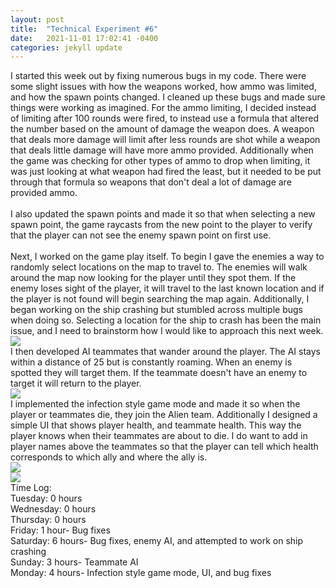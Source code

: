 ```yaml
---
layout: post
title:  "Technical Experiment #6"
date:   2021-11-01 17:02:41 -0400
categories: jekyll update
---
```

I started this week out by fixing numerous bugs in my code. There were some slight issues with how the weapons worked, how ammo was limited, and how the spawn points changed. I cleaned up these bugs and made sure things were working as imagined. For the ammo limiting, I decided instead of limiting after 100 rounds were fired, to instead use a formula that altered the number based on the amount of damage the weapon does. A weapon that deals more damage will limit after less rounds are shot while a weapon that deals little damage will have more ammo provided. Additionally when the game was checking for other types of ammo to drop when limiting, it was just looking at what weapon had fired the least, but it needed to be put through that formula so weapons that don't deal a lot of damage are provided ammo.
<br>
<br>I also updated the spawn points and made it so that when selecting a new spawn point, the game raycasts from the new point to the player to verify that the player can not see the enemy spawn point on first use.
<br>
<br>Next, I worked on the game play itself. To begin I gave the enemies a way to randomly select locations on the map to travel to. The enemies will walk around the map now looking for the player until they spot them. If the enemy loses sight of the player, it will travel to the last known location and if the player is not found will begin searching the map again. Additionally, I began working on the ship crashing but stumbled across multiple bugs when doing so. Selecting a location for the ship to crash has been the main issue, and I need to brainstorm how I would like to approach this next week.
<br>![](https://i.imgur.com/0FZCNVT.gif)
<br>I then developed AI teammates that wander around the player. The AI stays within a distance of 25 but is constantly roaming. When an enemy is spotted they will target them. If the teammate doesn't have an enemy to target it will return to the player. 
<br>![](https://i.imgur.com/M5vNt56.gif)
<br>I implemented the infection style game mode and made it so when the player or teammates die, they join the Alien team. Additionally I designed a simple UI that shows player health, and teammate health. This way the player knows when their teammates are about to die. I do want to add in player names above the teammates so that the player can tell which health corresponds to which ally and where the ally is. 
<br>![](https://i.imgur.com/lkiAMnO.png)
<br>![](https://i.imgur.com/EvCUE2N.gif)
<br>Time Log:
<br>Tuesday: 0 hours
<br>Wednesday: 0 hours
<br>Thursday: 0 hours
<br>Friday: 1 hour- Bug fixes
<br>Saturday: 6 hours- Bug fixes, enemy AI, and attempted to work on ship crashing
<br>Sunday: 3 hours- Teammate AI
<br>Monday: 4 hours- Infection style game mode, UI, and bug fixes
